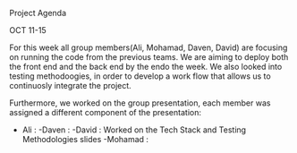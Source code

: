 Project Agenda


OCT 11-15


For this week all group members(Ali, Mohamad, Daven, David)  are focusing on running the code from the previous teams. We are aiming to deploy both the front end and the back end by the endo the week. We also looked into testing methodoogies, in order to develop a work flow that allows us to continuosly integrate the project. 

Furthermore, we worked on the group presentation, each member was assigned a different component of the presentation: 

- Ali :
-Daven :
-David : Worked on the Tech Stack and Testing Methodologies slides
-Mohamad :








